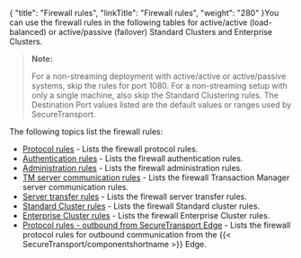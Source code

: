 {
    "title": "Firewall rules",
    "linkTitle": "Firewall rules",
    "weight": "280"
}You can use the firewall rules in the following tables for active/active (load-balanced) or active/passive (failover) Standard Clusters and Enterprise Clusters.

> **Note:**
>
> For a non-streaming deployment with active/active or active/passive systems, skip the rules for port 1080. For a non-streaming setup with only a single machine, also skip the Standard Clustering rules. The Destination Port values listed are the default values or ranges used by SecureTransport.

The following topics list the firewall rules:

-   <a href="r_st_protocol_rules" class="MCXref xref">Protocol rules</a> - Lists the firewall protocol rules.
-   <a href="r_st_authentication_rules" class="MCXref xref">Authentication rules</a> - Lists the firewall authentication rules.
-   <a href="r_st_administration_rules" class="MCXref xref">Administration rules</a> - Lists the firewall administration rules.
-   <a href="r_st_tm_server_communication_rules" class="MCXref xref">TM server communication rules</a> - Lists the firewall Transaction Manager server communication rules.
-   <a href="r_st_server_transfer_rules" class="MCXref xref">Server transfer rules</a> - Lists the firewall server transfer rules.
-   <a href="r_st_standard_clustering_rules" class="MCXref xref">Standard Cluster rules</a> - Lists the firewall Standard cluster rules.
-   <a href="r_st_large_enterprise_clustering_rules" class="MCXref xref">Enterprise Cluster rules</a> - Lists the firewall Enterprise Cluster rules.
-   <a href="r_st_protocol_rules_outbound" class="MCXref xref">Protocol rules - outbound from SecureTransport Edge</a> - Lists the firewall protocol rules for outbound communication from the {{< SecureTransport/componentshortname >}} Edge.
